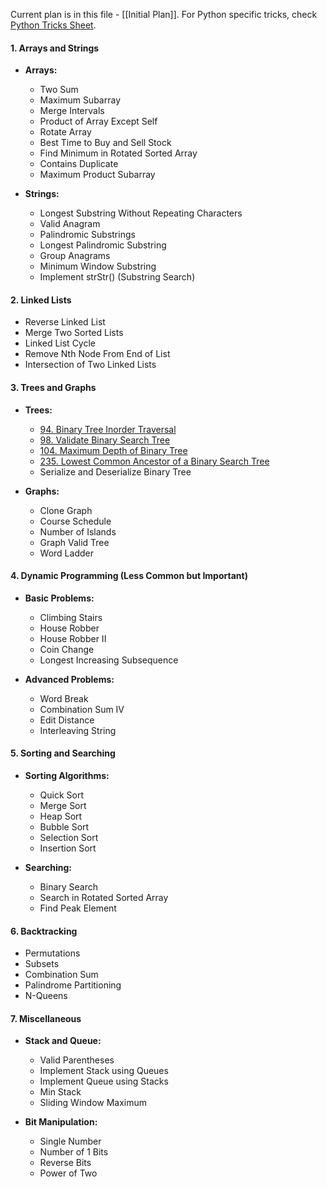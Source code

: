 Current plan is in this file - [[Initial Plan]]. 
For Python specific tricks, check [Python Tricks Sheet](../Programming/Python/Python%20Tricks%20Sheet.md). 

#### 1. Arrays and Strings

- **Arrays:**
    
    - Two Sum
    - Maximum Subarray
    - Merge Intervals
    - Product of Array Except Self
    - Rotate Array
    - Best Time to Buy and Sell Stock
    - Find Minimum in Rotated Sorted Array
    - Contains Duplicate
    - Maximum Product Subarray
- **Strings:**
    
    - Longest Substring Without Repeating Characters
    - Valid Anagram
    - Palindromic Substrings
    - Longest Palindromic Substring
    - Group Anagrams
    - Minimum Window Substring
    - Implement strStr() (Substring Search)

#### 2. Linked Lists

- Reverse Linked List
- Merge Two Sorted Lists
- Linked List Cycle
- Remove Nth Node From End of List
- Intersection of Two Linked Lists

#### 3. Trees and Graphs

- **Trees:**
    
    - [94. Binary Tree Inorder Traversal](94.%20Binary%20Tree%20Inorder%20Traversal.md)
    - [98. Validate Binary Search Tree](98.%20Validate%20Binary%20Search%20Tree.md)
    - [104. Maximum Depth of Binary Tree](104.%20Maximum%20Depth%20of%20Binary%20Tree.md)
    - [235. Lowest Common Ancestor of a Binary Search Tree](235.%20Lowest%20Common%20Ancestor%20of%20a%20Binary%20Search%20Tree.md)
    - Serialize and Deserialize Binary Tree
- **Graphs:**
    
    - Clone Graph
    - Course Schedule
    - Number of Islands
    - Graph Valid Tree
    - Word Ladder

#### 4. Dynamic Programming (Less Common but Important)

- **Basic Problems:**
    
    - Climbing Stairs
    - House Robber
    - House Robber II
    - Coin Change
    - Longest Increasing Subsequence
- **Advanced Problems:**
    
    - Word Break
    - Combination Sum IV
    - Edit Distance
    - Interleaving String

#### 5. Sorting and Searching

- **Sorting Algorithms:**
    
    - Quick Sort
    - Merge Sort
    - Heap Sort
    - Bubble Sort
    - Selection Sort
    - Insertion Sort
- **Searching:**
    
    - Binary Search
    - Search in Rotated Sorted Array
    - Find Peak Element

#### 6. Backtracking

- Permutations
- Subsets
- Combination Sum
- Palindrome Partitioning
- N-Queens

#### 7. Miscellaneous

- **Stack and Queue:**
    
    - Valid Parentheses
    - Implement Stack using Queues
    - Implement Queue using Stacks
    - Min Stack
    - Sliding Window Maximum
- **Bit Manipulation:**
    
    - Single Number
    - Number of 1 Bits
    - Reverse Bits
    - Power of Two
